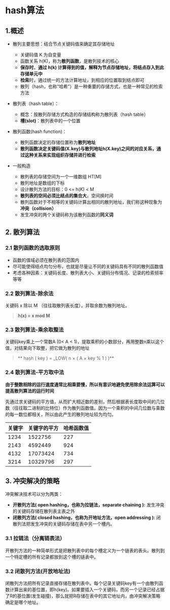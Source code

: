 # hash算法

## 1.概述

- 散列主要思想：结合节点关键码值来确定其存储地址
  - 关键码值 K 为自变量
  - 函数关系 h(K)，称为**散列函数**，是散列技术的核心
  - **保存时**，**通过 h(k) 计算得到的值，解释为节点存储地址，将结点存入到此存储单元中**
  - **检索**时，通过统一的方法计算地址，到相应的位置取到结点即可
  - 散列（hash，也称“哈希”）是一种重要的存储方式，也是一种常见的检索方法

- 散列表（hash table）：
  - 概念：按散列存储方式构造的存储结构称为散列表（hash table）
  - **槽(slot)**：散列表中的一个位置
- 散列函数(hash function)：
  - 散列函数决定的存储位置称为**散列地址**
  - **散列函数决定关键码值(X.key)与散列地址h(X.key)之间的对应关系，通过这种关系来实现组织存储并进行检索**
- 一般构造
  - 散列表的存储空间为一个一维数组 HT[M]
  - 散列地址是数组的下标
  - 设计散列方法的目标：0 <= h(K) < M
  - **散列表的空间必须比结点的集合大**，空间换时间
  - 散列函数对于不相等的关键码计算出相同的散列地址，我们称这种现象为**冲突（collision）**
  - 发生冲突的两个关键码称为该散列函数的**同义词**



## 2. 散列算法

### 2.1 散列函数的选取原则

- 函数的值域必须在散列表的范围内
- 尽可能使得结点均匀分布，也就是尽量让不同的关键码具有不同的散列函数值
- 考虑各种因素：关键码长度、散列表大小、关键码分布情况、记录的检索频率等等



### 2.2 散列算法-除余法

关键码 x 除以 M （往往取散列表长度），并取余数为散列地址。

>  **h(x) = x mod M**



### 2.3 散列算法-乘余取整法

关键码key乘上一个常数A (0< A < 1)，提取乘积的小数部分，再用整数n乘以这个值，对结果向下取整，把它做为散列的地址

> ** hash ( key ) = _LOW( n × ( A × key % 1 ) )**



### 2.4 散列算法-平方取中法

**由于整数相除的运行速度通常比相乘要慢，所以有意识地避免使用除余法运算可以提高散列算法的运行时间**

先通过求关键码的平方值，从而扩大相近数的差别，然后根据表长度取中间的几位数（往往取二进制的比特位）作为散列函数值。因为一个乘积的中间几位数与乘数的每一数位都相关，所以由此产生的散列地址较为均匀。



| 关键字 | 关键字的平方 | 哈希函数值 |
| ------ | ------------ | ---------- |
| 1234   | 1522756      | 227        |
| 2143   | 4592449      | 924        |
| 4132   | 17073424     | 734        |
| 3214   | 10329796     | 297        |



## 3.  冲突解决的策略

冲突解决技术可以分为两类：

- **开散列方法( open hashing，也称为拉链法，separate chaining ):** 发生冲突的关键码存储在散列表主表之外
- **闭散列方法( closed hashing，也称为开地址方法，open addressing ):** 闭散列法把发生冲突的关键码存储在表中另一个槽内。

### 3.1 拉链法（分离链表法）

开散列方法的一种简单形式是把散列表中的每个槽定义为一个链表的表头。散列到一个特定槽的所有记录都放到这个槽的链表中。



### 3.2 闭散列方法(开放地址法)

闭散列方法把所有记录直接存储在散列表中。每个记录关键码key有一个由散列函数计算出来的基位置，即h(key)。如果要插入一个关键码，而另一个记录已经占据了R的基位置(发生碰撞)，那么就把R存储在表中的其它地址内，由冲突解决策略确定是哪个地址。













